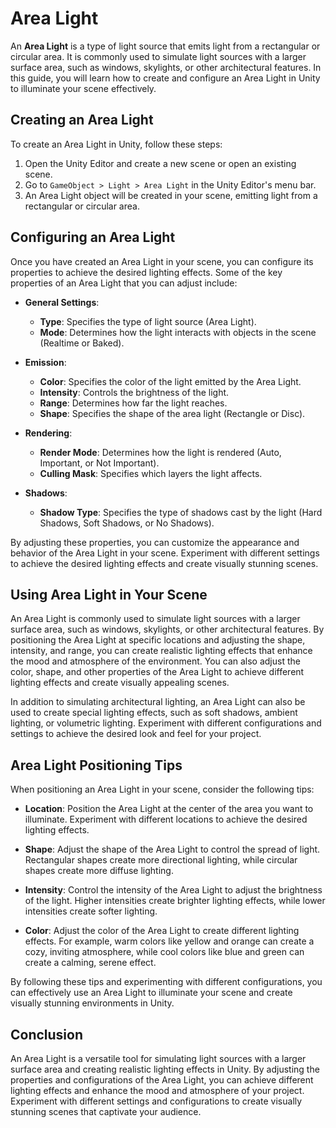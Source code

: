 # Area Light

An **Area Light** is a type of light source that emits light from a rectangular or circular area. It is commonly used to simulate light sources with a larger surface area, such as windows, skylights, or other architectural features. In this guide, you will learn how to create and configure an Area Light in Unity to illuminate your scene effectively.

## Creating an Area Light

To create an Area Light in Unity, follow these steps:

1. Open the Unity Editor and create a new scene or open an existing scene.
2. Go to `GameObject > Light > Area Light` in the Unity Editor's menu bar.
3. An Area Light object will be created in your scene, emitting light from a rectangular or circular area.

## Configuring an Area Light

Once you have created an Area Light in your scene, you can configure its properties to achieve the desired lighting effects. Some of the key properties of an Area Light that you can adjust include:

- **General Settings**:
  - **Type**: Specifies the type of light source (Area Light).
  - **Mode**: Determines how the light interacts with objects in the scene (Realtime or Baked).

- **Emission**:
  - **Color**: Specifies the color of the light emitted by the Area Light.
  - **Intensity**: Controls the brightness of the light.
  - **Range**: Determines how far the light reaches.
  - **Shape**: Specifies the shape of the area light (Rectangle or Disc).

- **Rendering**:
  - **Render Mode**: Determines how the light is rendered (Auto, Important, or Not Important).
  - **Culling Mask**: Specifies which layers the light affects.

- **Shadows**:
  - **Shadow Type**: Specifies the type of shadows cast by the light (Hard Shadows, Soft Shadows, or No Shadows).

By adjusting these properties, you can customize the appearance and behavior of the Area Light in your scene. Experiment with different settings to achieve the desired lighting effects and create visually stunning scenes.

## Using Area Light in Your Scene

An Area Light is commonly used to simulate light sources with a larger surface area, such as windows, skylights, or other architectural features. By positioning the Area Light at specific locations and adjusting the shape, intensity, and range, you can create realistic lighting effects that enhance the mood and atmosphere of the environment. You can also adjust the color, shape, and other properties of the Area Light to achieve different lighting effects and create visually appealing scenes.

In addition to simulating architectural lighting, an Area Light can also be used to create special lighting effects, such as soft shadows, ambient lighting, or volumetric lighting. Experiment with different configurations and settings to achieve the desired look and feel for your project.

## Area Light Positioning Tips

When positioning an Area Light in your scene, consider the following tips:

- **Location**: Position the Area Light at the center of the area you want to illuminate. Experiment with different locations to achieve the desired lighting effects.

- **Shape**: Adjust the shape of the Area Light to control the spread of light. Rectangular shapes create more directional lighting, while circular shapes create more diffuse lighting.

- **Intensity**: Control the intensity of the Area Light to adjust the brightness of the light. Higher intensities create brighter lighting effects, while lower intensities create softer lighting.

- **Color**: Adjust the color of the Area Light to create different lighting effects. For example, warm colors like yellow and orange can create a cozy, inviting atmosphere, while cool colors like blue and green can create a calming, serene effect.

By following these tips and experimenting with different configurations, you can effectively use an Area Light to illuminate your scene and create visually stunning environments in Unity.

## Conclusion

An Area Light is a versatile tool for simulating light sources with a larger surface area and creating realistic lighting effects in Unity. By adjusting the properties and configurations of the Area Light, you can achieve different lighting effects and enhance the mood and atmosphere of your project. Experiment with different settings and configurations to create visually stunning scenes that captivate your audience.